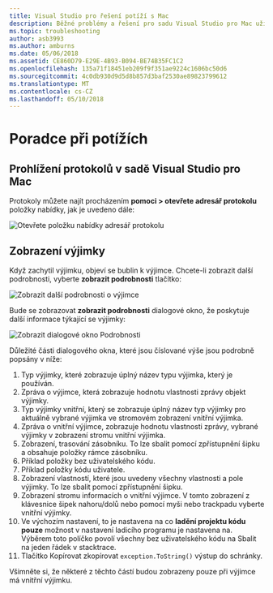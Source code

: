```yaml
---
title: Visual Studio pro řešení potíží s Mac
description: Běžné problémy a řešení pro sadu Visual Studio pro Mac uživatele.
ms.topic: troubleshooting
author: asb3993
ms.author: amburns
ms.date: 05/06/2018
ms.assetid: CE860D79-E29E-4B93-B094-BE74B35FC1C2
ms.openlocfilehash: 135a71f18451eb209f9f351ae9224c1606bc50d6
ms.sourcegitcommit: 4c0db930d9d5d8b857d3baf2530ae89823799612
ms.translationtype: MT
ms.contentlocale: cs-CZ
ms.lasthandoff: 05/10/2018
---
```

# <a name="troubleshooting"></a>Poradce při potížích

## <a name="viewing-logs-in-visual-studio-for-mac"></a>Prohlížení protokolů v sadě Visual Studio pro Mac

Protokoly můžete najít procházením **pomoci > otevřete adresář protokolu** položky nabídky, jak je uvedeno dále:

![Otevřete položku nabídky adresář protokolu](media/troubleshooting-image1.png)

## <a name="viewing-exceptions"></a>Zobrazení výjimky

Když zachytil výjimku, objeví se bublin k výjimce. Chcete-li zobrazit další podrobnosti, vyberte **zobrazit podrobnosti** tlačítko:

![Zobrazit další podrobnosti o výjimce](media/troubleshooting-image2.png)

Bude se zobrazovat **zobrazit podrobnosti** dialogové okno, že poskytuje další informace týkající se výjimky:

![Zobrazit dialogové okno Podrobnosti](media/troubleshooting-image3.png)

Důležité části dialogového okna, které jsou číslované výše jsou podrobně popsány v níže:

1. Typ výjimky, které zobrazuje úplný název typu výjimka, který je používán.
2. Zpráva o výjimce, která zobrazuje hodnotu vlastnosti zprávy objekt výjimky.
3. Typ výjimky vnitřní, který se zobrazuje úplný název typ výjimky pro aktuálně vybrané výjimka ve stromovém zobrazení vnitřní výjimka.
4. Zpráva o vnitřní výjimce, zobrazuje hodnotu vlastnosti zprávy, vybrané výjimky v zobrazení stromu vnitřní výjimka.
5. Zobrazení, trasování zásobníku. To lze sbalit pomocí zpřístupnění šipku a obsahuje položky rámce zásobníku.
6. Příklad položky bez uživatelského kódu.
7. Příklad položky kódu uživatele.
8. Zobrazení vlastností, které jsou uvedeny všechny vlastnosti a pole výjimky. To lze sbalit pomocí zpřístupnění šipku.
9. Zobrazení stromu informacích o vnitřní výjimce. V tomto zobrazení z klávesnice šipek nahoru/dolů nebo pomocí myši nebo trackpadu vyberte vnitřní výjimky.
10. Ve výchozím nastavení, to je nastavena na co **ladění projektu kódu pouze** možnost v nastavení ladicího programu je nastavena na. Výběrem toto políčko povolí všechny bez uživatelského kódu na Sbalit na jeden řádek v stacktrace.
11. Tlačítko Kopírovat zkopírovat `exception.ToString()` výstup do schránky.

Všimněte si, že některé z těchto částí budou zobrazeny pouze při výjimce má vnitřní výjimku.